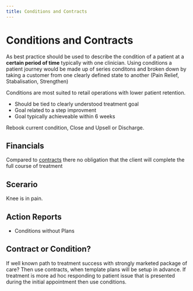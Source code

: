 ```yaml
---
title: Conditions and Contracts
---
```


# Conditions and Contracts

As best practice should be used to describe the condition of a patient at a **certain period of time** typically with one clinician. Using conditions a patient journey would be made up of series conditons and broken down by taking a customer from one clearly defined state to another (Pain Relief, Stabalisation, Strengthen)

Conditions are most suited to retail operations with lower patient retention.

- Should be tied to clearly understood treatment goal
- Goal related to a step improvment
- Goal typically achieveable within 6 weeks

Rebook current condition, Close and Upsell or Discharge.

## Financials

Compared to [contracts](../contracts/) there no obligation that the client will complete the full course of treatment

## Scerario

Knee is in pain.

## Action Reports

- Conditions without Plans

## Contract or Condition?

If well known path to treatment success with strongly marketed package of care? Then use contracts, when template plans will be setup in advance. If treatment is more ad hoc responding to patient issue that is presented during the initial appointment then use conditions.
